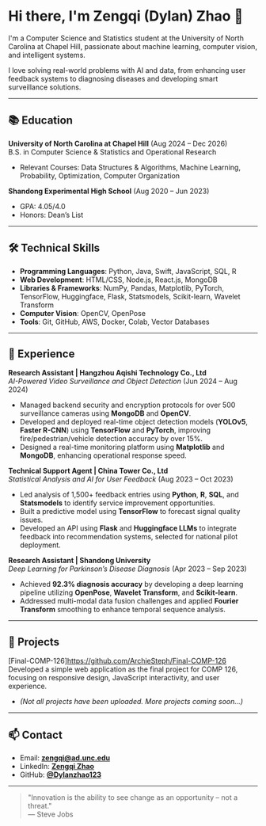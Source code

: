 # Hi there, I'm Zengqi (Dylan) Zhao 👋

I'm a Computer Science and Statistics student at the University of North Carolina at Chapel Hill, passionate about machine learning, computer vision, and intelligent systems.

I love solving real-world problems with AI and data, from enhancing user feedback systems to diagnosing diseases and developing smart surveillance solutions.

---

## 📚 Education

**University of North Carolina at Chapel Hill** (Aug 2024 – Dec 2026)  
B.S. in Computer Science & Statistics and Operational Research  
- Relevant Courses: Data Structures & Algorithms, Machine Learning, Probability, Optimization, Computer Organization

**Shandong Experimental High School** (Aug 2020 – Jun 2023)  
- GPA: 4.05/4.0  
- Honors: Dean’s List

---

## 🛠️ Technical Skills

- **Programming Languages**: Python, Java, Swift, JavaScript, SQL, R
- **Web Development**: HTML/CSS, Node.js, React.js, MongoDB
- **Libraries & Frameworks**: NumPy, Pandas, Matplotlib, PyTorch, TensorFlow, Huggingface, Flask, Statsmodels, Scikit-learn, Wavelet Transform
- **Computer Vision**: OpenCV, OpenPose
- **Tools**: Git, GitHub, AWS, Docker, Colab, Vector Databases

---

## 💼 Experience

**Research Assistant | Hangzhou Aqishi Technology Co., Ltd**  
*AI-Powered Video Surveillance and Object Detection* (Jun 2024 – Aug 2024)  
- Managed backend security and encryption protocols for over 500 surveillance cameras using **MongoDB** and **OpenCV**.
- Developed and deployed real-time object detection models (**YOLOv5**, **Faster R-CNN**) using **TensorFlow** and **PyTorch**, improving fire/pedestrian/vehicle detection accuracy by over 15%.
- Designed a real-time monitoring platform using **Matplotlib** and **MongoDB**, enhancing operational response speed.

**Technical Support Agent | China Tower Co., Ltd**  
*Statistical Analysis and AI for User Feedback* (Aug 2023 – Oct 2023)  
- Led analysis of 1,500+ feedback entries using **Python**, **R**, **SQL**, and **Statsmodels** to identify service improvement opportunities.
- Built a predictive model using **TensorFlow** to forecast signal quality issues.
- Developed an API using **Flask** and **Huggingface LLMs** to integrate feedback into recommendation systems, selected for national pilot deployment.

**Research Assistant | Shandong University**  
*Deep Learning for Parkinson’s Disease Diagnosis* (Apr 2023 – Sep 2023)  
- Achieved **92.3% diagnosis accuracy** by developing a deep learning pipeline utilizing **OpenPose**, **Wavelet Transform**, and **Scikit-learn**.
- Addressed multi-modal data fusion challenges and applied **Fourier Transform** smoothing to enhance temporal sequence analysis.

---

## 🚀 Projects

[Final-COMP-126]https://github.com/ArchieSteph/Final-COMP-126
Developed a simple web application as the final project for COMP 126, focusing on responsive design, JavaScript interactivity, and user experience.

- *(Not all projects have been uploaded. More projects coming soon...)*

---

## 📫 Contact

- Email: **zengqi@ad.unc.edu**
- LinkedIn: [**Zengqi Zhao**](https://www.linkedin.com/in/zengqi-zhao-4538462b8/)
- GitHub: [**@Dylanzhao123**](https://github.com/Dylanzhao123)

---

> "Innovation is the ability to see change as an opportunity – not a threat."  
> — Steve Jobs


